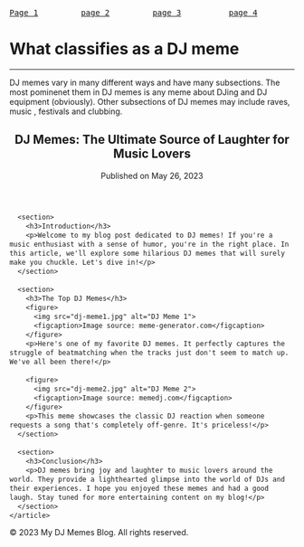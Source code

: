 <!DOCTYPE html>

<!DOCTYPE html>
<head>
    <meta charset="utf-8">
    <link rel="stylesheet" href="styles.css">
    <title>Understanding DJ memes</title>
</head>

<body>
    <div class="divcolor">
        <pre><a href="Page 3 (DJ memes)" target="_blank">Page 1</a>         <a href="Page2.html" target="_blank">page 2</a>         <a href="Page3.html" target="_blank">page 3</a>          <a href="page4" target="_blank">page 4</a>          <a href="page5" target="_blank">page 5</a>            <a href="page6" target="_blank">page 6</a></pre>
    </div>
    <h1>What classifies as a DJ meme</h1>
    <hr>
    <p> 
        DJ memes vary in many different ways and have many subsections. The most pominenet them in DJ memes is any meme about DJing and DJ equipment (obviously). Other subsections of DJ memes may include raves, music , festivals and clubbing.</p>
</body>
<main>
    <article>
      <header>
        <h2>DJ Memes: The Ultimate Source of Laughter for Music Lovers</h2>
        <p>Published on <time datetime="2023-05-26">May 26, 2023</time></p>
      </header>

      <section>
        <h3>Introduction</h3>
        <p>Welcome to my blog post dedicated to DJ memes! If you're a music enthusiast with a sense of humor, you're in the right place. In this article, we'll explore some hilarious DJ memes that will surely make you chuckle. Let's dive in!</p>
      </section>

      <section>
        <h3>The Top DJ Memes</h3>
        <figure>
          <img src="dj-meme1.jpg" alt="DJ Meme 1">
          <figcaption>Image source: meme-generator.com</figcaption>
        </figure>
        <p>Here's one of my favorite DJ memes. It perfectly captures the struggle of beatmatching when the tracks just don't seem to match up. We've all been there!</p>

        <figure>
          <img src="dj-meme2.jpg" alt="DJ Meme 2">
          <figcaption>Image source: memedj.com</figcaption>
        </figure>
        <p>This meme showcases the classic DJ reaction when someone requests a song that's completely off-genre. It's priceless!</p>
      </section>

      <section>
        <h3>Conclusion</h3>
        <p>DJ memes bring joy and laughter to music lovers around the world. They provide a lighthearted glimpse into the world of DJs and their experiences. I hope you enjoyed these memes and had a good laugh. Stay tuned for more entertaining content on my blog!</p>
      </section>
    </article>
  </main>

  <footer>
    <p>&copy; 2023 My DJ Memes Blog. All rights reserved.</p>
  </footer>
</html>
